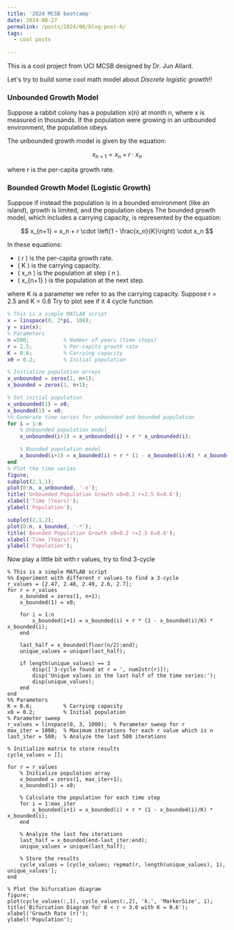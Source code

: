 ```yaml
---
title: '2024 MCSB bootcamp'
date: 2024-08-27
permalink: /posts/2024/08/blog-post-6/
tags:
  - cool posts
  
---
```

This is a cool project from UCI MCSB designed by Dr. Jun Allard.


Let's try to build some cool math model about *Discrete logistic growth*!!





### Unbounded Growth Model

Suppose a rabbit colony has a population x(n) at month n, where x is measured in thousands. If the
population were growing in an unbounded environment, the population obeys

The unbounded growth model is given by the equation:

$$
x_{n+1} = x_n + r \cdot x_n
$$

where r is the per-capita growth rate. 

### Bounded Growth Model (Logistic Growth)
Suppose if instead the population is in a bounded environment (like
an island), growth is limited, and the population obeys
The bounded growth model, which includes a carrying capacity, is represented by the equation:

$$
x_{n+1} = x_n + r \cdot \left(1 - \frac{x_n}{K}\right) \cdot x_n
$$

In these equations:
- \( r \) is the per-capita growth rate.
- \( K \) is the carrying capacity.
- \( x_n \) is the population at step \( n \).
- \( x_{n+1} \) is the population at the next step.

where K is a parameter we refer to as the carrying capacity.
Suppose r = 2.5 and K = 0.6
Try to plot see if it 4 cycle function
```matlab
% This is a simple MATLAB script
x = linspace(0, 2*pi, 100);
y = sin(x);
% Parameters
n =500;           % Number of years (time steps)
r = 2.5;          % Per-capita growth rate
K = 0.6;          % Carrying capacity
x0 = 0.2;         % Initial population

% Initialize population arrays
x_unbounded = zeros(1, n+1);
x_bounded = zeros(1, n+1);

% Set initial population
x_unbounded(1) = x0;
x_bounded(1) = x0;
%% Generate time series for unbounded and bounded population
for i = 1:n
    % Unbounded population model
    x_unbounded(i+1) = x_unbounded(i) + r * x_unbounded(i);

    % Bounded population model
    x_bounded(i+1) = x_bounded(i) + r * (1 - x_bounded(i)/K) * x_bounded(i);
end
% Plot the time series
figure;
subplot(2,1,1);
plot(0:n, x_unbounded, '-o');
title('Unbounded Population Growth x0=0.2 r=2.5 K=0.6');
xlabel('Time (Years)');
ylabel('Population');

subplot(2,1,2);
plot(0:n, x_bounded, '-*');
title('Bounded Population Growth x0=0.2 r=2.5 K=0.6');
xlabel('Time (Years)');
ylabel('Population');
```
Now play a little bit with r values, try to find 3-cycle
```
% This is a simple MATLAB script
%% Experiment with different r values to find a 3-cycle
r_values = [2.47, 2.48, 2.49, 2.6, 2.7];
for r = r_values
    x_bounded = zeros(1, n+1);
    x_bounded(1) = x0;

    for i = 1:n
        x_bounded(i+1) = x_bounded(i) + r * (1 - x_bounded(i)/K) * x_bounded(i);
    end

    last_half = x_bounded(floor(n/2):end);
    unique_values = unique(last_half);

    if length(unique_values) == 3
        disp(['3-cycle found at r = ', num2str(r)]);
        disp('Unique values in the last half of the time series:');
        disp(unique_values);
    end
end
%% Parameters
K = 0.6;          % Carrying capacity
x0 = 0.2;         % Initial population
% Parameter sweep
r_values = linspace(0, 3, 1000);  % Parameter sweep for r
max_iter = 1000;  % Maximum iterations for each r value which is n
last_iter = 500;  % Analyze the last 500 iterations

% Initialize matrix to store results
cycle_values = [];

for r = r_values
    % Initialize population array
    x_bounded = zeros(1, max_iter+1);
    x_bounded(1) = x0;

    % Calculate the population for each time step
    for i = 1:max_iter
        x_bounded(i+1) = x_bounded(i) + r * (1 - x_bounded(i)/K) * x_bounded(i);
    end

    % Analyze the last few iterations
    last_half = x_bounded(end-last_iter:end);
    unique_values = unique(last_half);

    % Store the results
    cycle_values = [cycle_values; repmat(r, length(unique_values), 1), unique_values'];
end

% Plot the bifurcation diagram
figure;
plot(cycle_values(:,1), cycle_values(:,2), 'k.', 'MarkerSize', 1);
title('Bifurcation Diagram for 0 < r < 3.0 with K = 0.6');
xlabel('Growth Rate (r)');
ylabel('Population');
